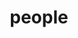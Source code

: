---
layout: profiles
permalink: /people/
title: people
description: 
nav: false
nav_order: 6

profiles:
  
---